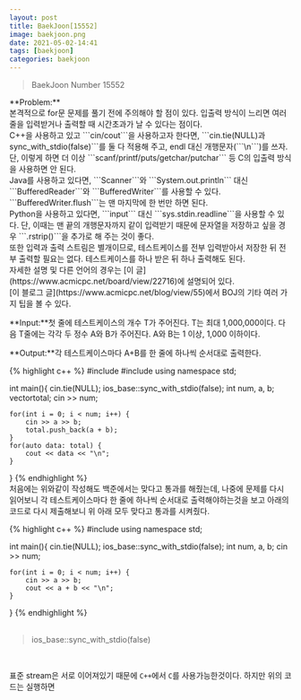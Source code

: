 ```yaml
---
layout: post
title: BaekJoon[15552]
image: baekjoon.png
date: 2021-05-02-14:41
tags: [baekjoon]
categories: baekjoon
---
```


<Blockquote>BaekJoon Number 15552</Blockquote>
**Problem:**<br>
본격적으로 for문 문제를 풀기 전에 주의해야 할 점이 있다. 입출력 방식이 느리면 여러 줄을 입력받거나 출력할 때 시간초과가 날 수 있다는 점이다.<br>
C++을 사용하고 있고 ```cin/cout```을 사용하고자 한다면, ```cin.tie(NULL)과 sync_with_stdio(false)```를 둘 다 적용해 주고, endl 대신 개행문자(```\n```)를 쓰자. 단, 이렇게 하면 더 이상 ```scanf/printf/puts/getchar/putchar``` 등 C의 입출력 방식을 사용하면 안 된다.<br>
Java를 사용하고 있다면, ```Scanner```와 ```System.out.println``` 대신 ```BufferedReader```와 ```BufferedWriter```를 사용할 수 있다. ```BufferedWriter.flush```는 맨 마지막에 한 번만 하면 된다.<br>
Python을 사용하고 있다면, ```input``` 대신 ```sys.stdin.readline```을 사용할 수 있다. 단, 이때는 맨 끝의 개행문자까지 같이 입력받기 때문에 문자열을 저장하고 싶을 경우 ```.rstrip()```을 추가로 해 주는 것이 좋다.<br>
또한 입력과 출력 스트림은 별개이므로, 테스트케이스를 전부 입력받아서 저장한 뒤 전부 출력할 필요는 없다. 테스트케이스를 하나 받은 뒤 하나 출력해도 된다.<br>
자세한 설명 및 다른 언어의 경우는 [이 글](https://www.acmicpc.net/board/view/22716)에 설명되어 있다.<br>
[이 블로그 글](https://www.acmicpc.net/blog/view/55)에서 BOJ의 기타 여러 가지 팁을 볼 수 있다.<br><vr>

**Input:**첫 줄에 테스트케이스의 개수 T가 주어진다. T는 최대 1,000,000이다. 다음 T줄에는 각각 두 정수 A와 B가 주어진다. A와 B는 1 이상, 1,000 이하이다.<br>

**Output:**각 테스트케이스마다 A+B를 한 줄에 하나씩 순서대로 출력한다.


{% highlight c++ %}
#include <iostream>
#include <vector>
using namespace std;

int main(){
	cin.tie(NULL);
	ios_base::sync_with_stdio(false);
	int num, a, b;
	vector<int>total;
	cin >> num;
	
	for(int i = 0; i < num; i++) {
		cin >> a >> b;
		total.push_back(a + b);
	}
	for(auto data: total) {
		cout << data << "\n";
	}
}
{% endhighlight %}
<br>
처음에는 위와같이 작성해도 백준에서는 맞다고 통과를 해줬는데, 나중에 문제를 다시 읽어보니 각 테스트케이스마다 한 줄에 하나씩 순서대로 출력해야하는것을 보고 아래의 코드로 다시 제출해보니 위 아래 모두 맞다고 통과를 시켜줬다.

{% highlight c++ %}
#include <iostream>
using namespace std;

int main(){
	cin.tie(NULL);
	ios_base::sync_with_stdio(false);
	int num, a, b;
	cin >> num;
	
	for(int i = 0; i < num; i++) {
		cin >> a >> b;
		cout << a + b << "\n";
	}
}
{% endhighlight %}
<br><br>

<Blockquote>ios_base::sync_with_stdio(false)</Blockquote>
<br>

표준 stream은 서로 이어져있기 때문에 ```C++```에서 ```C```를 사용가능한것이다. 하지만 위의 코드는 실행하면